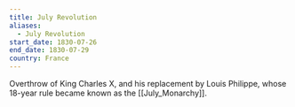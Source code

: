 ```yaml
---
title: July Revolution
aliases:
  - July Revolution
start_date: 1830-07-26
end_date: 1830-07-29
country: France
---
```

Overthrow of King Charles X, and his replacement by Louis Philippe, whose 18-year rule became known as the [[July_Monarchy]].